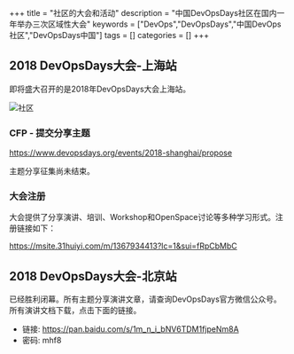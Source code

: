 +++
title = "社区的大会和活动"
description = "中国DevOpsDays社区在国内一年举办三次区域性大会"
keywords = ["DevOps","DevOpsDays","中国DevOps社区","DevOpsDays中国"]
tags = []
categories = []
+++

## 2018 DevOpsDays大会-上海站

即将盛大召开的是2018年DevOpsDays大会上海站。

![社区](/events/shanghai-2018.JPG)

### CFP - 提交分享主题

https://www.devopsdays.org/events/2018-shanghai/propose

主题分享征集尚未结束。

### 大会注册

大会提供了分享演讲、培训、Workshop和OpenSpace讨论等多种学习形式。注册链接如下：

https://msite.31huiyi.com/m/1367934413?lc=1&sui=fRpCbMbC

## 2018 DevOpsDays大会-北京站

已经胜利闭幕。所有主题分享演讲文章，请查询DevOpsDays官方微信公众号。所有演讲文档下载，点击下面的链接。

* 链接: https://pan.baidu.com/s/1m_n_i_bNV6TDM1fjpeNm8A  
* 密码: mhf8